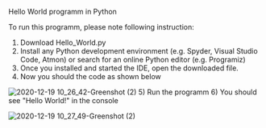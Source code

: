 Hello World programm in Python

To run this programm, please note following instruction: 
1) Download Hello_World.py 
2) Install any Python development environment (e.g. Spyder, Visual Studio Code, Atmon) or search for an online Python editor (e.g. Programiz)
3) Once you installed and started the IDE, open the downloaded file. 
4) Now you should the code as shown below 

![2020-12-19 10_26_42-Greenshot (2)](https://user-images.githubusercontent.com/53038745/102686349-57ba2580-41e7-11eb-8039-db54db9910ff.png)
5) Run the programm
6) You should see "Hello World!" in the console

![2020-12-19 10_27_49-Greenshot (2)](https://user-images.githubusercontent.com/53038745/102686386-bd0e1680-41e7-11eb-81d5-67812595e44c.png)




